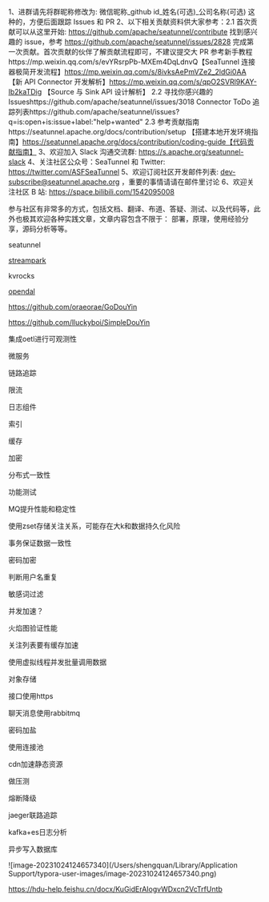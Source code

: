1、进群请先将群昵称修改为: 微信昵称_github id_姓名(可选)_公司名称(可选) 这种的，方便后面跟踪 Issues 和 PR
2、以下相关贡献资料供大家参考：2.1 首次贡献可以从这里开始: https://github.com/apache/seatunnel/contribute 找到感兴趣的 issue，参考 https://github.com/apache/seatunnel/issues/2828 完成第一次贡献。首次贡献的伙伴了解贡献流程即可，不建议提交大 PR
参考新手教程https://mp.weixin.qq.com/s/evYRsrpPb-MXEm4DqLdnvQ【SeaTunnel 连接器极简开发流程】https://mp.weixin.qq.com/s/8ivksAePmVZe2_2ldGi0AA 【新 API Connector 开发解析】https://mp.weixin.qq.com/s/qpO2SVRl9KAY-Ib2kaTDig 【Source 与 Sink API 设计解析】
2.2 寻找你感兴趣的 Issueshttps://github.com/apache/seatunnel/issues/3018   Connector ToDo 追踪列表https://github.com/apache/seatunnel/issues?q=is:open+is:issue+label:"help+wanted"
2.3 参考贡献指南https://seatunnel.apache.org/docs/contribution/setup 【搭建本地开发环境指南】https://seatunnel.apache.org/docs/contribution/coding-guide【代码贡献指南】
3、欢迎加入 Slack 沟通交流群: https://s.apache.org/seatunnel-slack
4、关注社区公众号：SeaTunnel 和 Twitter: https://twitter.com/ASFSeaTunnel
5、欢迎订阅社区开发邮件列表: dev-subscribe@seatunnel.apache.org ，重要的事情请请在邮件里讨论
6、欢迎关注社区 B 站: https://space.bilibili.com/1542095008

参与社区有非常多的方式，包括文档、翻译、布道、答疑、测试、以及代码等，此外也极其欢迎各种实践文章，文章内容包含不限于： 部署，原理，使用经验分享，源码分析等等。







seatunnel

[streampark](https://github.com/apache/incubator-streampark)

kvrocks

[opendal](https://github.com/apache/incubator-opendal/issues)











https://github.com/oraeorae/GoDouYin

https://github.com/lluckyboi/SimpleDouYin







集成oetl进行可观测性

微服务

链路追踪

限流

日志组件

索引

缓存

加密

分布式一致性

功能测试

MQ提升性能和稳定性

使用zset存储关注关系，可能存在大k和数据持久化风险

事务保证数据一致性

密码加密

判断用户名重复

敏感词过滤

并发加速？

火焰图验证性能

关注列表要有缓存加速

使用虚拟线程并发批量调用数据

对象存储

接口使用https

聊天消息使用rabbitmq

密码加盐

使用连接池

cdn加速静态资源

做压测

熔断降级

jaeger联路追踪

kafka+es日志分析

异步写入数据库

![image-20231024124657340](/Users/shengquan/Library/Application Support/typora-user-images/image-20231024124657340.png)





https://hdu-help.feishu.cn/docx/KuGidErAIogvWDxcn2VcTrfUntb